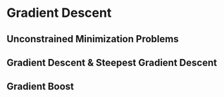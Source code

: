 # Gradient Descent

## Unconstrained Minimization Problems

## Gradient Descent & Steepest Gradient Descent

## Gradient Boost


